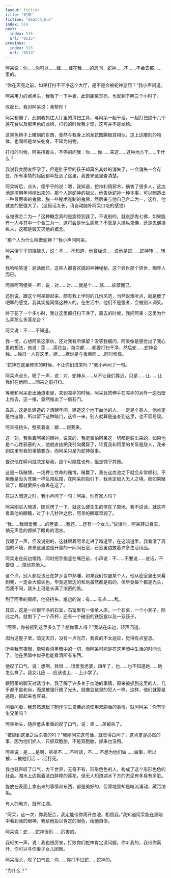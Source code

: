 ```yaml
---
layout: fiction
title: "蛇神"
fiction: "deatch_bus"
index: 514
next:
  index: 515
  url: "0515"
previous:
  index: 513
  url: "0513"
---
```

阿呆说：你……你可以……藏……藏在我……的房间，蛇神……不……不会去那……里的。

“你在天亮之前，如果打扫不干净这个大厅，是不是会被蛇神惩罚？”我小声问道。

阿呆用力的点点头，我看了一下手表，此刻距离天亮，也就剩下两三个小时了。

收起匕，我对阿呆说：我帮你！

阿呆都懵了，此刻我抓住大厅里的清扫工具，与阿呆一起干活，一起打扫这十六个莲花台以及那黑色的龙椅，打扫的时候我才现，这可并不是龙椅。

这黑色椅子上雕刻的东西，竟然与我身上的龙蛇图腾极其相似，这上边雕刻的物体，也同样是龙头蛇身，不知为何物。

打扫的时候，阿呆挠着头，不停的问我：你……你……来这……这种地方干……干什么？

我说我女朋友怀孕了，但是肚子里的孩子却莫名其妙的消失了，一会消失一会存在，所有事情的起因都牵扯到了这里，我要来这里查清楚。

阿呆听后，点头，傻乎乎的说：嗯，我知道，蛇神利用邪术，祸害了很多人，这血池是清朝年间挖出来的，那个人是蛇神的祖父，他告诉蛇神一种本事，可以制造出一种最厉害的鬼佛，脱一些秘术克制的鬼佛，然后来与他自己合二为一，这样，他就变的更强大了。（这段话太长，请自动脑补阿呆口吃的感觉）

与鬼佛合二为一？这种概念真的是震惊到我了，不说别的，就说那鬼七佛，如果能有一人与其中一个合二为一，这将会是什么感觉？不管是人操纵鬼佛，还是鬼佛操纵人，这都是毁天灭地的概念。

“那个人为什么叫做蛇神？”我小声问阿呆。

阿呆傻乎乎的挠挠头，说：不……不知道，他曾经说……说他是蛇……蛇神转……转世。

我哈哈笑道：屁话而已，这些人都喜欢搞的神神秘秘，这个转世那个转世，糊弄人而已。

阿呆呵呵傻笑一声，说：对……对……就是个……妖……妖孽而已。

还别说，跟这个阿呆聊起来，颇有我上学时的几份风范，当然说难听点，就是傻了吧唧的感觉，我其实挺同情这种人的，在生活中，他们不是强者，会被别人调笑。

终于花了一个多小时，我让这里都打扫干净了，离去的时候，我问阿呆：这里为什么弄那么多莲花台？

阿呆说：不……不知道。

我一愣，心想阿呆这家伙，还对我有所保留？没等我细问，阿呆像是感觉出了我心里的想法，他说：莲……莲花台，每次都……都要打扫干净，然后蛇……蛇神会独……独自一人在这里，据……据说是与鬼佛同……同时修炼。

“蛇神在这里修炼的时候，不让你们进来吗？”我小声问了一句。

阿呆点点头，嗯了一声，说：对，蛇神从……从不让我们靠近，只是……让……让我们在他回……回来之前打扫。

等我和阿呆走出通道走廊，来到凉亭的时候，阿呆竟然伸手在凉亭的另外一边石壁上推去，这一推，竟然推出了一扇石门。

乖乖，这是谁建造的？清朝年间，建造这个地下血池的人，一定是个高人，他肯定是怕追踪，所以留下这种暗门，这样一来，别人就算是追查到这里，也不容易现。

阿呆挠挠头，憨笑着说：跟……跟我来。

这一刻，我看着阿呆的眼神，说真的，我挺害怕阿呆这一切都是装出来的，如果他是个心性邪恶的人，他就直接把我引向魔窟了，毕竟我和阿呆的关系是敌人，我来到这里有我的事情要办，而阿呆只是为蛇神做事。

要说他在瞬间就决定帮我，这个可能性也有，但是微乎其微。

这是一场赌博，一场押上性命的赌博，赌赢了，我在这血池之下就会非常顺利，不用像是没头苍蝇一样乱闯乱撞，在阿呆的指引下，我肯定如入无人之境。而如果赌错了，那就要把小命丢在这了。

在进入暗道之时，我小声问了一句：阿呆，你有家人吗？

阿呆刚进入暗道，随后愣了一下，就这么硬生生的愣在了原地，我不说话，就这样看着他的眼睛，过了十几秒钟之后，阿呆的眼眶湿润了。

“我……我很爱我……的老婆……我还……还有一个女儿。”说话时，阿呆转过身去，悄无声息的擦掉了眼角的泪水。

我嗯了一声，但没说别的，这就跟着阿呆走进了暗道里，在这暗道里，我看清了周围的环境，原来这里边是开凿的一间间石室，石室里边放着许多生活用品。

阿呆走在前边带路，同时把手指竖在嘴巴前，小声说：不……不要说……说话，不要惊……惊动其他人。

这个点，别人都应该还在梦乡当中熟睡，如果我们惊醒某个人，他从密室里出来看到我，一定会大惊失色，毕竟这里边的和尚虽然都是假的，但毕竟每个都是光头，而我不同，我头上可是长满了浓密的黑。

到了阿呆的房间，他挠挠头，尴尬的说：有……有点……乱。

其实，这是一间很干净的石室，石室里有一张单人床，一个石桌，一个小凳子，除此之外，就剩下了一个茶杯，还有一个破旧的铁饭盒以及一双筷子。

“阿呆，你被抓到这里多久了？想你家人吗？”我站在床边，轻声问道。

因为这屋子里，暗无天日，没有一点光芒，我真的不太适应，觉得有点窒息。

所幸我有夜眼，能够看清黑暗中的一切，而阿呆可能是在这黑暗中生活的时间长了，他在黑暗中似乎也能看清所有东西。

他叹了口气，说：想啊，我很……很爱我老婆，四年了，也……也不知道她……她怎么样了。我女儿应……应该也上……上小学了。

跟阿呆的聊天对话当中，我了解了许多关于血池的事情，原来被抓到这里的人，几乎都不是和尚，而是被强行踢了光头，就像监狱里的犯人一样，这样，他们就算是逃跑，抓起来也容易。

问着问着，我忽然想起了制作孪生鬼佛必须使用双胞胎的事情，就问阿呆：你有孪生兄弟吗？

阿呆抬头，随后低头重重的叹了口气，说：弟……弟被杀了。

“被抓到这里之后杀害的吗？”我刚问完这句话，就觉得白问了，这肯定是必然的事，因为他们抓人，只抓双胞胎，不是双胞胎，抓来也没用。

阿呆说：是……是啊，弟弟不……不听话，不……不想为他们做……做事，所以被……被他们活……活打死。

我也轻声叹了口气，大千世界，无奇不有，形形色色的人，构成了这个形形色色的社会。湖水上边飘着洁白鲜艳的莲花，但无人知道湖水下方的淤泥有多臭有多脏。

能放在表面上拿出来的事情和东西，都是美好的，但背地里却是暗流涌动，藏污纳垢。

有人的地方，就有江湖。

“阿呆，这一次，你我配合，我定能带你离开血池，相信我。”我知道阿呆能在黑暗中看到我的眼神，我给他投以肯定的眼色，给他自信。

阿呆说：蛇……蛇神很厉……厉害的。

我轻笑一声，说：我也很厉害，打败你们蛇神肯定没问题，你听我的，我带你离开，你可以与你妻子女儿团聚。

阿呆摇头，叹了口气说：你……你打不过蛇……蛇神的。

“为什么？”